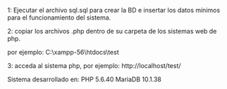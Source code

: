 1: Ejecutar el archivo sql.sql para crear la BD e insertar los datos mínimos para el funcionamiento del sistema.

2: copiar los archivos .php dentro de su carpeta de los sistemas web de php. 

por ejemplo:
C:\xampp-56\htdocs\test


 3: acceda al sistema php, por ejemplo: http://localhost/test/


Sistema desarrollado en:
PHP 5.6.40
MariaDB 10.1.38
